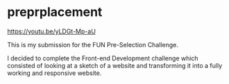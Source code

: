 # preprplacement

https://youtu.be/yLDGt-Mp-aU

This is my submission for the FUN Pre-Selection Challenge.

I decided to complete the Front-end Development challenge which consisted of
looking at a sketch of a website and transforming it into a fully working and responsive website.
